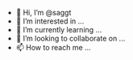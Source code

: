 - 👋 Hi, I’m @saggt
- 👀 I’m interested in ...
- 🌱 I’m currently learning ...
- 💞️ I’m looking to collaborate on ...
- 📫 How to reach me ...

<!---
saggt/saggt is a ✨ special ✨ repository because its `README.md` (this file) appears on your GitHub profile.
You can click the Preview link to take a look at your changes.
--->
